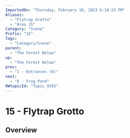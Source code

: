 ```yaml
---
ImportedOn: "Thursday, February 16, 2023 6:10:23 PM"
Aliases:
  - "Flytrap Grotto"
  - "Area 15"
Category: "Scene"
Prefix: "15"
Tags:
  - "Category/Scene"
parent:
  - "The Forest Below"
up:
  - "The Forest Below"
prev:
  - "1 - Entrances (6)"
next:
  - "8 - Frog Pond"
RWtopicId: "Topic_9393"
---
```

# 15 - Flytrap Grotto
## Overview
